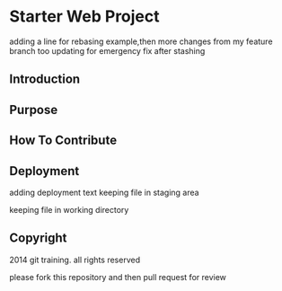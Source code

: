 # Starter Web Project
adding a line for rebasing example,then more changes from my feature branch too  updating for emergency fix after stashing
## Introduction

## Purpose

## How To Contribute

## Deployment

adding deployment text
keeping file in staging area

keeping file in working directory

## Copyright
2014 git training. all rights reserved

please fork this repository and then pull request for review